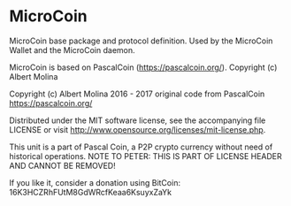# MicroCoin

MicroCoin base package and protocol definition. Used by the MicroCoin Wallet and the MicroCoin daemon.

MicroCoin is based on PascalCoin (https://pascalcoin.org/). Copyright (c) Albert Molina

  Copyright (c) Albert Molina 2016 - 2017 original code from PascalCoin https://pascalcoin.org/

  Distributed under the MIT software license, see the accompanying file LICENSE
  or visit http://www.opensource.org/licenses/mit-license.php.

  This unit is a part of Pascal Coin, a P2P crypto currency without need of
  historical operations.   NOTE TO PETER: THIS IS PART OF LICENSE HEADER AND CANNOT BE REMOVED!

  If you like it, consider a donation using BitCoin:
    16K3HCZRhFUtM8GdWRcfKeaa6KsuyxZaYk



